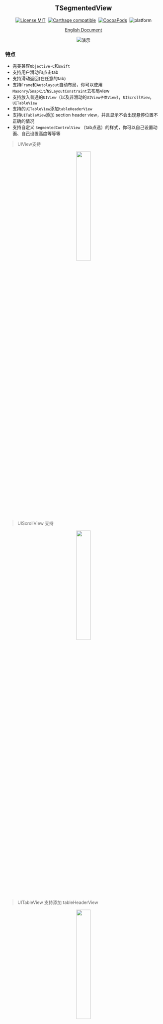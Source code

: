 

<div align="center">

TSegmentedView
------

</div>

<div align="center">

[![License MIT](https://img.shields.io/badge/license-MIT-green.svg?style=flat)](https://github.com/tobedefined/TSegmentedView/blob/master/LICENSE)&nbsp;
[![Carthage compatible](https://img.shields.io/badge/Carthage-compatible-4BC51D.svg?style=flat)](https://github.com/Carthage/Carthage)&nbsp;
[![CocoaPods](https://img.shields.io/badge/Cocoapods-compatible-brightgreen.svg?style=flat)](http://cocoapods.org/)&nbsp;
![platform](https://img.shields.io/badge/Platform-iOS%E2%89%A58.0-orange.svg?style=flat)

</div>


<div align="center">

[English Document](README.md)

</div>

<div align="center">

![演示](images/demo.gif)

</div>

### 特点

- 完美兼容`Objective-C`和`swift`
- 支持用户滑动和点击tab
- 支持滑动返回(在任意的tab)
- 支持`Frame`和`Autolayout`自动布局，你可以使用`Masonry`/`SnapKit`/`NSLayoutConstraint`去布局view
- 支持放入普通的`UIView`（以及非滑动的`UIView子类View`），`UIScrollView`，`UITableView`
- 支持的`UITableView`添加`tableHeaderView`
- 支持`UITableView`添加 section header view，并且显示不会出现悬停位置不正确的情况
- 支持自定义 `SegmentedControlView` （tab点选）的样式，你可以自己设置动画、自己设置高度等等等

> UIView支持

<div align="center">
    <img src="images/UIView.PNG" width="30%" height="30%" />
</div>

> UIScrollView 支持

<div align="center">
    <img src="images/UIScrollView.PNG" width="30%" height="30%" />
</div>

> UITableView 支持添加 tableHeaderView

<div align="center">
    <img src="images/UITableView.PNG" width="30%" height="30%" />
</div>

> UITableView 支持添加 section header

<div align="center">
    <img src="images/sectionHeader.PNG" width="30%" height="30%" />
</div>

### 为什么做这个

现在很多类似的框架，但是还是做了一个，主要是因为网上大多数框架写死了`SegmentedControlView`(就是tab的样式)，另外最重要的一点是我试验过很多框架发现`UITableView`的`tableHeaderView`会有问题，而且一旦设置section header view，悬停都有问题，所以我就自己写了一个……

### 导入项目

#### CocoaPods

[`CocoaPods`](https://cocoapods.org/)是一个Cocoa项目管理器。你可以使用以下命令去安装`CocoaPods`:

```bash
$ gem install cocoapods
```

要使用CocoaPods将`TSegmentedView`集成到您的Xcode项目中，请在`Podfile`中加入：

```ruby
source 'https://github.com/CocoaPods/Specs.git'
platform :ios, '8.0'
use_frameworks!

target '<Your Target Name>' do
    pod 'TSegmentedView'
end
```

然后运行一下命令:

```bash
$ pod install
```

#### Carthage


[`Carthage`](https://github.com/Carthage/Carthage)是一个去中心化的依赖管理器，它构建并提供所使用的库的framework。

你可以使用 [`Homebrew`](https://brew.sh/)并运行下面的命令安装Carthage

```bash
$ brew update
$ brew install carthage
```

要将`TSegmentedView`集成到使用Carthage的Xcode项目中，请在`Cartfile`中加入：

```ruby
github "tobedefined/TSegmentedView" ~> 1.0.2
```

运行`carthage update`构建framework，并将编译的`TSegmentedView.framework`拖入Xcode项目中。

### 如何使用

- swift

```swift
import TSegmentedView
```

- Objective-C

```objc
#import <TSegmentedView/TSegmentedView-Swift.h>
```

你可以在demo中看具体的使用方法，下面是具体的介绍

#### 遵守协议： `TSegmentedViewDelegate`

```swift
func segmentedViewTitles(in segmentedView: TSegmentedView) -> [String]

func segmentedView(_ view: TSegmentedView, viewForIndex index: Int) -> UIView
```

- 第一个函数是给`TSegmentedView`没一个tab的title赋值，array的count是tab的数量
- 第二个函数是给对应每个tab赋予所显示的view

可选的协议函数 

```swift

// 1 
@objc optional func segmentedView(_ view: TSegmentedView, didShow index: Int) -> Void

// 2
@objc optional func segmentedViewSegmentedControlView(in segmentedView: TSegmentedView) -> UIView

// 3
// default is 0
@objc optional func segmentedViewFirstStartSelectIndex(in segmentedView: TSegmentedView) -> Int

// 4
// default is nil
@objc optional func segmentedViewHeaderView(in segmentedView: TSegmentedView) -> UIView

// 5
// default is segmentedViewHeaderView height
@objc optional func segmentedViewHeaderMaxHeight(in segmentedView: TSegmentedView) -> CGFloat

// 6
// default is segmentedViewHeaderView height
@objc optional func segmentedViewHeaderMinHeight(in segmentedView: TSegmentedView) -> CGFloat

// 7
// when scroll top or bottom, change the titles view height , will run this method
@objc optional func segmentedView(_ view: TSegmentedView, didChangeHeaderHeightTo height: CGFloat) -> Void

```

- 可选函数解释

  1. 函数是在`index`对应的view显示时候会调用，每次都会调用
  2. 函数返回定义的`SegmentedControlView`（默认为`TSegmentedControlView`）
  3. 函数返回`TSegmentedView`创建时候选择哪一个tab（默认选择第一个tab--> index = 0）
  4. 返回headerView（默认为nil）
  5. 设置header的最大高度（默认为header的frame的size.height）
  6. 设置header的最小高度（默认与最大高度相同）
  7. header高度发生变化时候会调用此函数，允许外面根据新的hight做一些动画等


### 关于 `TSegmentedControlProtocol`

你可以看到在`TSegmentedView.swift`中看到这个协议的定义

```swift
@objc protocol TSegmentedControlProtocol: class {
    func reloadData(with titles: [String]) -> Void
    func userScrollExtent(_ extent: CGFloat) -> Void
    func setAction(_ actionBlock: ((_ index: Int) -> Void)?) -> Void
}
```
- 作用：

    > `TSegmentedView`允许用户自定义`SegmentedControlView`而不是必须使用`TSegmentedControlView`

- 如何自定义`SegmentedControlView`

    > 首先创建的view必须是`UIView`的子类，然后符合`TSegmentedControlProtocol`协议，并实现这三个方法

- `func reloadData(with titles: [String]) -> Void`

    > 这个方法在`TSegmentedView` `reloadData`的时候回去调用，这个方法中需要实现更新对应tab的view创建删除显示等操作，`titles`的值为`TSegmentedControlView`的代理方法返回的 array

- `func userScrollExtent(_ extent: CGFloat) -> Void`

    > 这个方法在`TSegmentedView` 滑动（用户手动滑动）的时候回去调用，这个方法中需要实现更新对应tab的view显示样式或自定义一些动画等,`extent`的值为当前滑动的占比。例如有3个tab，则范围为`0.0 ~ 2.0`

- `func setAction(_ actionBlock: ((_ index: Int) -> Void)?) -> Void`

    > 这个方法需要你将`actionBlock`进行保存，并在点击tab时候进行调用`actionBlock`，这样才会滚动到对应tab的view的位置。（刚开始考虑是在协议中定义一个`actionBlock`的变量，为了兼容`Objective-C`，所以还是定义成函数。）


